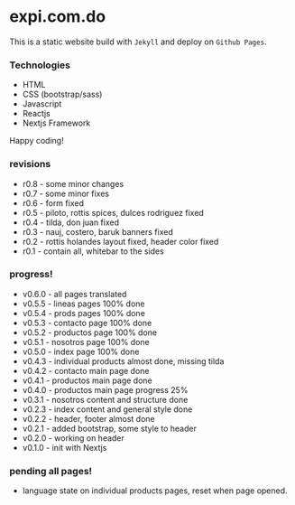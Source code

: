 # expi.com.do
This is a static website build with `Jekyll` and deploy on `Github Pages`.

### Technologies
- HTML
- CSS (bootstrap/sass)
- Javascript
- Reactjs
- Nextjs Framework


Happy coding!


### revisions
- r0.8 - some minor changes
- r0.7 - some minor fixes
- r0.6 - form fixed
- r0.5 - piloto, rottis spices, dulces rodriguez fixed
- r0.4 - tilda, don juan fixed
- r0.3 - nauj, costero, baruk banners fixed
- r0.2 - rottis holandes layout fixed, header color fixed
- r0.1 - contain all, whitebar to the sides

### progress!
- v0.6.0 - all pages translated
- v0.5.5 - lineas pages 100% done
- v0.5.4 - prods pages 100% done
- v0.5.3 - contacto page 100% done
- v0.5.2 - productos page 100% done
- v0.5.1 - nosotros page 100% done
- v0.5.0 - index page 100% done
- v0.4.3 - individual products almost done, missing tilda
- v0.4.2 - contacto main page done
- v0.4.1 - productos main page done
- v0.4.0 - productos main page progress 25%
- v0.3.1 - nosotros content and structure done
- v0.2.3 - index content and general style done
- v0.2.2 - header, footer almost done
- v0.2.1 - added bootstrap, some style to header
- v0.2.0 - working on header
- v0.1.0 - init with Nextjs

### pending all pages!
- language state on individual products pages, reset when page opened.

